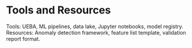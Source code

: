 # Tools and Resources
Tools: UEBA, ML pipelines, data lake, Jupyter notebooks, model registry.
Resources: Anomaly detection framework, feature list template, validation report format.
